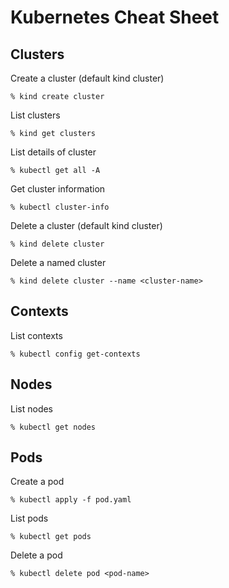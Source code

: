# Kubernetes Cheat Sheet

## Clusters

Create a cluster (default kind cluster)
```
% kind create cluster
```

List clusters
```
% kind get clusters
```

List details of cluster
```
% kubectl get all -A
```

Get cluster information
```
% kubectl cluster-info
```

Delete a cluster (default kind cluster)
```
% kind delete cluster
```

Delete a named cluster
```
% kind delete cluster --name <cluster-name>
```

## Contexts

List contexts
```
% kubectl config get-contexts
```

## Nodes

List nodes
```
% kubectl get nodes
```

## Pods

Create a pod
```
% kubectl apply -f pod.yaml
```

List pods
```
% kubectl get pods
```

Delete a pod
```
% kubectl delete pod <pod-name>
```
